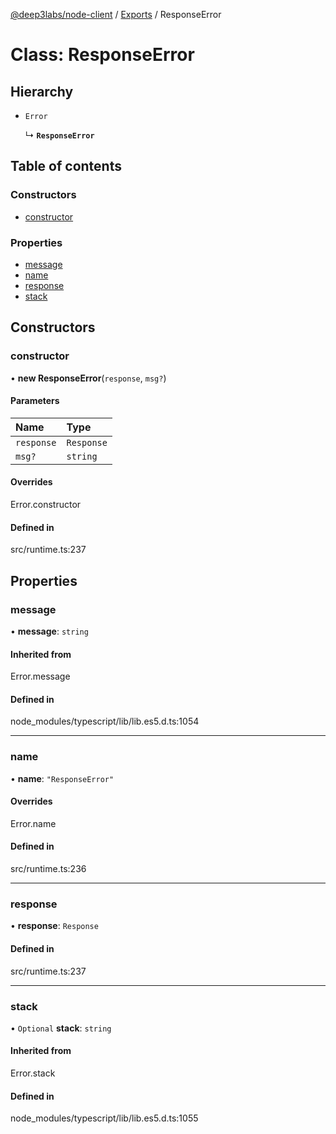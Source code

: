 [@deep3labs/node-client](../README.md) / [Exports](../modules.md) / ResponseError

# Class: ResponseError

## Hierarchy

- `Error`

  ↳ **`ResponseError`**

## Table of contents

### Constructors

- [constructor](ResponseError.md#constructor)

### Properties

- [message](ResponseError.md#message)
- [name](ResponseError.md#name)
- [response](ResponseError.md#response)
- [stack](ResponseError.md#stack)

## Constructors

### constructor

• **new ResponseError**(`response`, `msg?`)

#### Parameters

| Name | Type |
| :------ | :------ |
| `response` | `Response` |
| `msg?` | `string` |

#### Overrides

Error.constructor

#### Defined in

src/runtime.ts:237

## Properties

### message

• **message**: `string`

#### Inherited from

Error.message

#### Defined in

node_modules/typescript/lib/lib.es5.d.ts:1054

___

### name

• **name**: ``"ResponseError"``

#### Overrides

Error.name

#### Defined in

src/runtime.ts:236

___

### response

• **response**: `Response`

#### Defined in

src/runtime.ts:237

___

### stack

• `Optional` **stack**: `string`

#### Inherited from

Error.stack

#### Defined in

node_modules/typescript/lib/lib.es5.d.ts:1055
